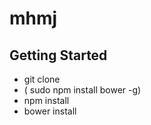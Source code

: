 # mhmj #

## Getting Started ##

* git clone
* ( sudo npm install bower -g)
* npm install
* bower install

